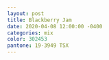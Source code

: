 ```yaml
---
layout: post
title: Blackberry Jam
date: 2020-04-08 12:00:00 -0400
categories: mix
color: 302453
pantone: 19-3949 TSX
---
```

